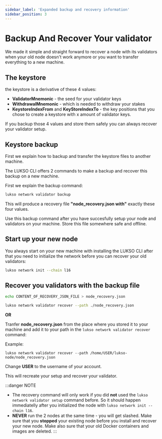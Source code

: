 ```yaml
---
sidebar_label: 'Expanded backup and recovery information'
sidebar_position: 3
---
```


# Backup And Recover Your validator

We made it simple and straight forward to recover a node with its validators when your old node doesn't work anymore or you want to transfer everything to a new machine.

## The keystore

 the keystore is a derivative of these 4 values:

* **ValidatorMnemonic** - the seed for your validator keys
* **WithdrawalMnemonic** - which is needed to withdraw your stakes
* **KeystoreIndexFrom** and **KeyStoreIndexTo** - the key positions that you chose to create a keystore with x amount of validator keys.

If you backup those 4 values and store them safely you can always recover your validator setup.

## Keystore backup

First we explain how to backup and transfer the keystore files to another machine.

The LUKSO CLI offers 2 commands to make a backup and recover this backup on a new machine.

First we explain the backup command:

```bash
lukso network validator backup
```
This will produce a recovery file **"node_recovery.json with"** exactly these four values.

Use this backup command after you have succesfully setup your node and validators on your machine. Store this file somewhere safe and offline.

## Start up your new node

You always start on your new machine with installing the LUKSO CLI after that you need to initialize the network before you can recover your old validators:

```bash
lukso network init --chain l16
```

## Recover you validators with the backup file
```bash
echo CONTENT_OF_RECOVERY_JSON_FILE > node_recovery.json
```
```bash
lukso network validator recover --path ./node_recovery.json
```
**OR**

Tranfer **node_recovery.json** from the place where you stored it to your machine and add it to your path in the `lukso network validator recover` command:

Example:
```
lukso network validator recover --path /home/USER/lukso-node/node_recovery.json
```
Change **USER** to the username of your account.

This will recreate your setup and recover your validator.


:::danger
NOTE

* The recovery command will only work if you did **not** used the `lukso network validator setup` command before. So it should happen immediatelly after you initialized the node with `lukso network init --chain l16`.
* **NEVER** run the 2 nodes at the same time - you will get slashed. Make sure that you **stopped** your existing node before you install and recover your new node. Make also sure that your old Docker containers and images are deleted.
:::
